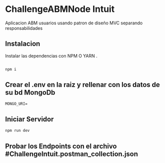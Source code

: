 # ChallengeABMNode Intuit


Aplicacion  ABM usuarios usando patron de diseño MVC separando responsabilidades

## Instalacion

Instalar las dependencias con NPM O YARN .

```bash

npm i
```

## Crear el .env en la raiz y rellenar con los datos de su bd MongoDb

```
MONGO_URI= 
```


## Iniciar Servidor

```Javascript
npm run dev

```

## Probar los Endpoints con el archivo #ChallengeIntuit.postman_collection.json

